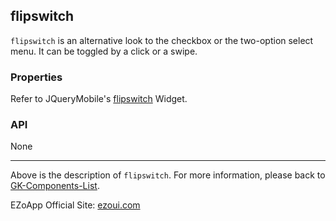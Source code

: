 ## flipswitch
`flipswitch` is an alternative look to the checkbox or the two-option select menu. It can be toggled by a click or a swipe. 

### Properties

Refer to JQueryMobile's [flipswitch](http://api.jquerymobile.com/flipswitch/) Widget.

### API
None

----------
Above is the description of `flipswitch`. For more information, please back to [GK-Components-List](https://github.com/ezoapp/Learn-GK-Components).

EZoApp Official Site: [ezoui.com](http://ezoui.com/)
